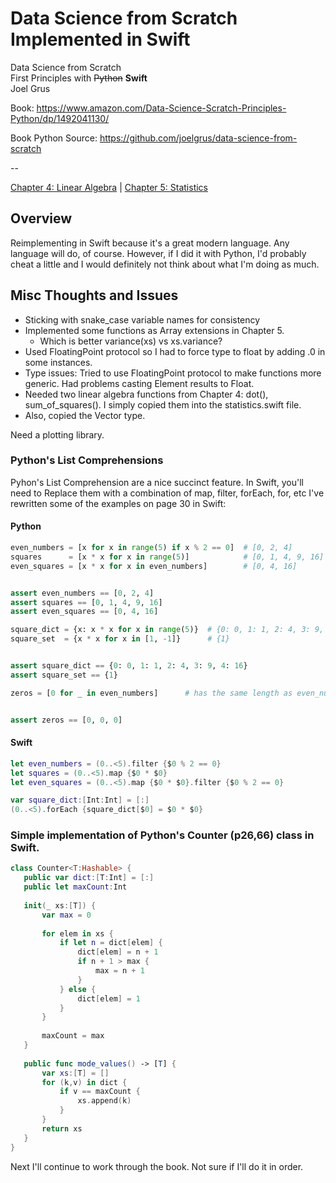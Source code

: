 # Data Science from Scratch Implemented in Swift

Data Science from Scratch<br/>
First Principles with ~~Python~~ **Swift**<br/>
Joel Grus

Book: https://www.amazon.com/Data-Science-Scratch-Principles-Python/dp/1492041130/

Book Python Source: https://github.com/joelgrus/data-science-from-scratch

--

[Chapter 4: Linear Algebra](swift/linear_algebra.swift) | [Chapter 5: Statistics](swift/statistics.swift)


## Overview

Reimplementing in Swift because it's a great modern language.  Any language will do, of course. However, if I did it with Python, I'd probably cheat a little and I would definitely not think about what I'm doing as much.
 
 ## Misc Thoughts and Issues
 
 - Sticking with snake_case variable names for consistency
 - Implemented some functions as Array extensions in Chapter 5.
    - Which is better variance(xs) vs xs.variance?
 - Used FloatingPoint protocol so I had to force type to float by adding .0 in some instances.
 - Type issues: Tried to use FloatingPoint protocol to make functions more generic.  Had problems casting Element results to Float.
 - Needed two linear algebra functions from Chapter 4: dot(), sum_of_squares().  I simply copied them into the statistics.swift file.
 - Also, copied the Vector type.
 
 Need a plotting library.  
 
 ### Python's List Comprehensions
 
 Pyhon's List Comprehension are a nice succinct feature.  In Swift, you'll need to Replace them with a combination of map, filter, forEach, for, etc  I've rewritten some of the examples on page 30 in Swift:
 
 #### Python
 
 ```python
even_numbers = [x for x in range(5) if x % 2 == 0]  # [0, 2, 4]
squares      = [x * x for x in range(5)]            # [0, 1, 4, 9, 16]
even_squares = [x * x for x in even_numbers]        # [0, 4, 16]


assert even_numbers == [0, 2, 4]
assert squares == [0, 1, 4, 9, 16]
assert even_squares == [0, 4, 16]

square_dict = {x: x * x for x in range(5)}  # {0: 0, 1: 1, 2: 4, 3: 9, 4: 16}
square_set  = {x * x for x in [1, -1]}      # {1}


assert square_dict == {0: 0, 1: 1, 2: 4, 3: 9, 4: 16}
assert square_set == {1}

zeros = [0 for _ in even_numbers]      # has the same length as even_numbers


assert zeros == [0, 0, 0]

```

 
#### Swift

```swift
let even_numbers = (0..<5).filter {$0 % 2 == 0}
let squares = (0..<5).map {$0 * $0}
let even_squares = (0..<5).map {$0 * $0}.filter {$0 % 2 == 0}

var square_dict:[Int:Int] = [:]
(0..<5).forEach {square_dict[$0] = $0 * $0}

```

 ### Simple implementation of Python's Counter (p26,66) class in Swift.
 
 ```swift
 class Counter<T:Hashable> {
    public var dict:[T:Int] = [:]
    public let maxCount:Int
    
    init(_ xs:[T]) {
        var max = 0
        
        for elem in xs {
            if let n = dict[elem] {
                dict[elem] = n + 1
                if n + 1 > max {
                    max = n + 1
                }
            } else {
                dict[elem] = 1
            }
        }
        
        maxCount = max
    }
    
    public func mode_values() -> [T] {
        var xs:[T] = []
        for (k,v) in dict {
            if v == maxCount {
                xs.append(k)
            }
        }
        return xs
    }
}
```
 
 
 Next I'll continue to work through the book.  Not sure if I'll do it in order.
 
